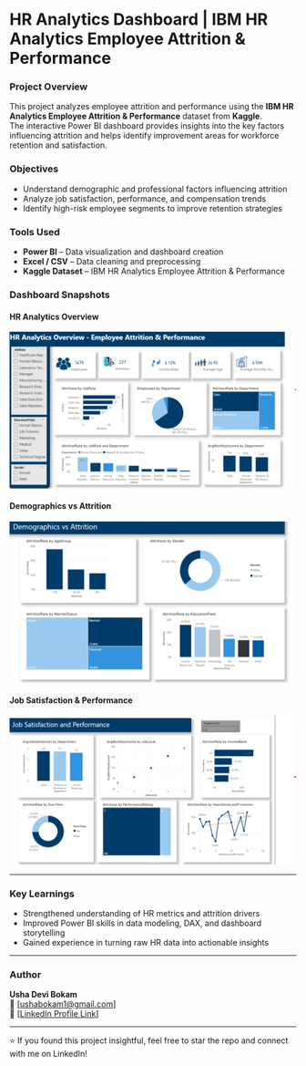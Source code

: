 # HR Analytics Dashboard | IBM HR Analytics Employee Attrition & Performance

### Project Overview
This project analyzes employee attrition and performance using the **IBM HR Analytics Employee Attrition & Performance** dataset from **Kaggle**.  
The interactive Power BI dashboard provides insights into the key factors influencing attrition and helps identify improvement areas for workforce retention and satisfaction.


### Objectives
- Understand demographic and professional factors influencing attrition  
- Analyze job satisfaction, performance, and compensation trends  
- Identify high-risk employee segments to improve retention strategies  


### Tools Used
- **Power BI** – Data visualization and dashboard creation  
- **Excel / CSV** – Data cleaning and preprocessing  
- **Kaggle Dataset** – IBM HR Analytics Employee Attrition & Performance  


### Dashboard Snapshots
#### **HR Analytics Overview**
![Overview](https://github.com/ushabokam/HR-Analytics-Dashboard-IBM-HR-Analytics-Employee-Attrition-Performance/blob/main/Overview.png)

#### **Demographics vs Attrition**
![Demographics](https://github.com/ushabokam/HR-Analytics-Dashboard-IBM-HR-Analytics-Employee-Attrition-Performance/blob/main/Demographics.png)

#### **Job Satisfaction & Performance**
![Job Satisfaction](https://github.com/ushabokam/HR-Analytics-Dashboard-IBM-HR-Analytics-Employee-Attrition-Performance/blob/main/JobSatisfaction.png)

---

### Key Learnings
- Strengthened understanding of HR metrics and attrition drivers  
- Improved Power BI skills in data modeling, DAX, and dashboard storytelling  
- Gained experience in turning raw HR data into actionable insights  

---

### Author
**Usha Devi Bokam**  
📧 [ushabokam1@gmail.com]  
💼 [[LinkedIn Profile Link](https://www.linkedin.com/in/usha-bokam-a715542b0/)]

---
⭐ If you found this project insightful, feel free to star the repo and connect with me on LinkedIn!
